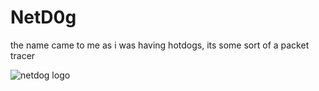 # NetD0g
the name came to me as i was having hotdogs, its some sort
of a packet tracer

![netdog logo](http://url/to/img.png)